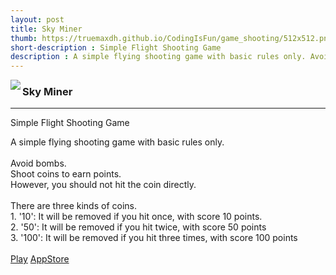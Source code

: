 ```yaml
---
layout: post
title: Sky Miner
thumb: https://truemaxdh.github.io/CodingIsFun/game_shooting/512x512.png
short-description : Simple Flight Shooting Game
description : A simple flying shooting game with basic rules only. Avoid bombs.Shoot coins to earn points. However, you should not hit the coin directly.
---
```

<img src="https://truemaxdh.github.io/CodingIsFun/game_shooting/512x512.png" align="left" class="img">
<h3>Sky Miner</h3>
<hr>
<p>Simple Flight Shooting Game</p>
<p class="detail">
  A simple flying shooting game with basic rules only.<br>
  <br>
  Avoid bombs.<br>
  Shoot coins to earn points.<br>
  However, you should not hit the coin directly.<br>
  <br>
  There are three kinds of coins.<br>
  1. '10': It will be removed if you hit once, with score 10 points.<br>
  2. '50': It will be removed if you hit twice, with score 50 points<br>
  3. '100': It will be removed if you hit three times, with score 100 points<br>
  <br>
  <a href="#" class="cta" onclick="openPopup('https://truemaxdh.github.io/CodingIsFun/game_shooting/www/');">Play</a>
  <a href="https://play.google.com/store/apps/details?id=com.pgmaru.ShootingDream" target="_appStore" class="cta">AppStore</a>
</p>
